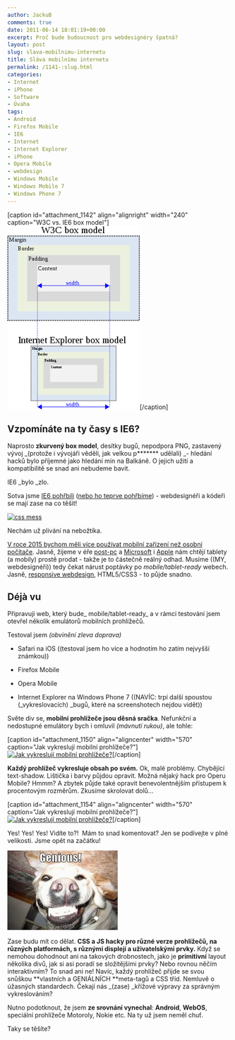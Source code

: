 ```yaml
---
author: JackuB
comments: true
date: 2011-06-14 18:01:19+00:00
excerpt: Proč bude budoucnost pro webdesignéry špatná?
layout: post
slug: slava-mobilnimu-internetu
title: Sláva mobilnímu internetu
permalink: /1141-:slug.html
categories:
- Internet
- iPhone
- Software
- Úvaha
tags:
- Android
- Firefox Mobile
- IE6
- Internet
- Internet Explorer
- iPhone
- Opera Mobile
- webdesign
- Windows Mobile
- Windows Mobile 7
- Windows Phone 7
---
```


[caption id="attachment_1142" align="alignright" width="240" caption="W3C vs. IE6 box model"]
![W3C vs. IE6 box model](/uploads/2011/06/300px-W3C_and_Internet_Explorer_box_models.svg_.png)[/caption]


## Vzpomínáte na ty časy s IE6?


Naprosto **zkurvený box model**, desítky bugů, nepodpora PNG, zastavený vývoj _(protože i vývojáři věděli, jak velkou p******* udělali) _- hledání hacků bylo příjemné jako hledání min na Balkáně. O jejich užití a kompatibilitě se snad ani nebudeme bavit.

IE6 _bylo _zlo.

Sotva jsme [IE6 pohřbili](http://ie6funeral.com/) ([nebo ho teprve pohřbíme](http://www.ie6death.com/)) - webdesignéři a kódeři se mají zase na co těšit!

[![css mess](http://farm5.static.flickr.com/4007/4365152223_a026981156_z.jpg)](http://www.flickr.com/photos/atzu/4365152223/)

Nechám už plivání na nebožtíka.

[V roce 2015 bychom měli více používat mobilní zařízení než osobní počítače](http://mashable.com/2010/04/13/mobile-web-stats/). Jasně, žijeme v éře [post-pc](http://www.engadget.com/2011/03/03/editorial-its-apples-post-pc-world-were-all-just-living/) a [Microsoft](http://www.youtube.com/watch?v=p92QfWOw88I) i [Apple](http://www.apple.com/ipad/) nám chtějí tablety (a mobily) prostě prodat - takže je to částečně reálný odhad. Musíme ((MY, webdesignéři)) tedy čekat nárust poptávky po _mobile/tablet-ready_ webech. Jasně, [responsive webdesign](http://www.alistapart.com/articles/responsive-web-design/), HTML5/CSS3 - to půjde snadno.


## Déjà vu


Připravuji web, který bude_ mobile/tablet-ready_ a v rámci testování jsem otevřel několik emulátorů mobilních prohlížečů.

Testoval jsem _(obvinění zleva doprava)_




  * Safari na iOS ((testoval jsem ho více a hodnotím ho zatím nejvyšší známkou))


  * Firefox Mobile


  * Opera Mobile


  * Internet Explorer na Windows Phone 7 ((NAVÍC: trpí další spoustou (_vykreslovacích) _bugů, které na screenshotech nejdou vidět))





Světe div se, **mobilní prohlížeče jsou děsná sračka**. Nefunkční a nedostupné emulátory bych i omluvil _(*mávnutí rukou*)_, ale tohle:

[caption id="attachment_1150" align="aligncenter" width="570" caption="Jak vykreslují mobilní prohlížeče?"][![Jak vykreslují mobilní prohlížeče?](/uploads/2011/06/mobilní-sračky-head-570x275.jpg)](/uploads/2011/06/mobilní-sračky-head.jpg)[/caption]

**Každý prohlížeč vykresluje obsah po svém.** Ok, malé problémy. Chybějící text-shadow. Lištička i barvy půjdou opravit. Možná nějaký hack pro Operu Mobile? Hmmm? A zbytek půjde také opravit benevolentnějším přístupem k procentovým rozměrům. Zkusíme skrolovat dolů...

[caption id="attachment_1154" align="aligncenter" width="570" caption="Jak vykreslují mobilní prohlížeče?"][![Jak vykreslují mobilní prohlížeče?](/uploads/2011/06/mobilní-sračky-bottom-570x275.jpg)](/uploads/2011/06/mobilní-sračky-bottom.jpg)[/caption]

Yes! Yes! Yes! Vidíte to?!  Mám to snad komentovat? Jen se podívejte v plné velikosti. Jsme opět na začátku!

![Genious!](/uploads/2011/06/genious128640853715840425-250x180.jpg)

Zase budu mít co dělat. **CSS a JS hacky pro různé verze prohlížečů, na různých platformách, s různými displeji a uživatelskými prvky.** Když se nemohou dohodnout ani na takových drobnostech, jako je **primitivní** layout několika divů, jak si asi poradí se složitějšími prvky? Nebo rovnou něčím interaktivním? To snad ani ne! Navíc, každý prohlížeč přijde se svou snůškou **vlastních a GENIÁLNÍCH **meta-tagů a CSS tříd. Nemluvě o úžasných standardech. Čekají nás _(zase) _křížové výpravy za správným vykreslováním?

Nutno podotknout, že jsem **ze srovnání vynechal**: **Android**, **WebOS**, speciální prohlížeče Motoroly, Nokie etc. Na ty už jsem neměl chuť.

Taky se těšíte?
